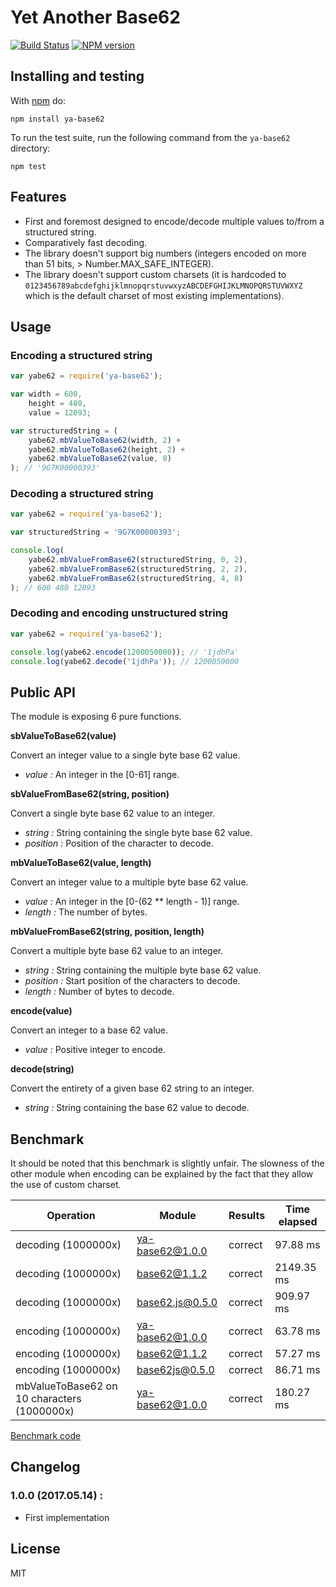 # Yet Another Base62

[![Build Status](https://travis-ci.org/kchapelier/ya-base62.svg)](https://travis-ci.org/kchapelier/ya-base62) [![NPM version](https://badge.fury.io/js/ya-base62.svg)](http://badge.fury.io/js/ya-base62)

## Installing and testing

With [npm](http://npmjs.org) do:

```
npm install ya-base62
```

To run the test suite, run the following command from the ```ya-base62``` directory:

```
npm test
```

## Features

 * First and foremost designed to encode/decode multiple values to/from a structured string.
 * Comparatively fast decoding.
 * The library doesn't support big numbers (integers encoded on more than 51 bits, > Number.MAX_SAFE_INTEGER).
 * The library doesn't support custom charsets (it is hardcoded to
`0123456789abcdefghijklmnopqrstuvwxyzABCDEFGHIJKLMNOPQRSTUVWXYZ` which is the default charset of most existing
implementations).

## Usage

### Encoding a structured string

```js
var yabe62 = require('ya-base62');

var width = 600,
    height = 480,
    value = 12093;

var structuredString = (
    yabe62.mbValueToBase62(width, 2) +
    yabe62.mbValueToBase62(height, 2) +
    yabe62.mbValueToBase62(value, 8)
); // '9G7K00000393'
```

### Decoding a structured string

```js
var yabe62 = require('ya-base62');

var structuredString = '9G7K00000393';

console.log(
    yabe62.mbValueFromBase62(structuredString, 0, 2),
    yabe62.mbValueFromBase62(structuredString, 2, 2),
    yabe62.mbValueFromBase62(structuredString, 4, 8)
); // 600 480 12093
```

### Decoding and encoding unstructured string

```js
var yabe62 = require('ya-base62');

console.log(yabe62.encode(1200050000)); // '1jdhPa'
console.log(yabe62.decode('1jdhPa')); // 1200050000
```

## Public API

The module is exposing 6 pure functions.

**sbValueToBase62(value)**

Convert an integer value to a single byte base 62 value.

 * *value :* An integer in the [0-61] range.

**sbValueFromBase62(string, position)**

Convert a single byte base 62 value to an integer.

 * *string :* String containing the single byte base 62 value.
 * *position :* Position of the character to decode.

**mbValueToBase62(value, length)**

Convert an integer value to a multiple byte base 62 value.

 * *value :* An integer in the [0-(62 ** length - 1)] range.
 * *length :* The number of bytes.

**mbValueFromBase62(string, position, length)**

Convert a multiple byte base 62 value to an integer.

 * *string :* String containing the multiple byte base 62 value.
 * *position :* Start position of the characters to decode.
 * *length :* Number of bytes to decode.

**encode(value)**

Convert an integer to a base 62 value.

 * *value :* Positive integer to encode.

**decode(string)**

Convert the entirety of a given base 62 string to an integer.

 * *string :* String containing the base 62 value to decode.

## Benchmark

It should be noted that this benchmark is slightly unfair. The slowness of the other module when encoding can be
explained by the fact that they allow the use of custom charset.

| Operation  | Module | Results | Time elapsed |
| ---------- | ------ | ------- | ------------ |
| decoding (1000000x) | ya-base62@1.0.0 | correct | 97.88 ms |
| decoding (1000000x) | base62@1.1.2 | correct | 2149.35 ms |
| decoding (1000000x) | base62.js@0.5.0 | correct | 909.97 ms |
| encoding (1000000x) | ya-base62@1.0.0 | correct | 63.78 ms |
| encoding (1000000x) | base62@1.1.2 | correct | 57.27 ms |
| encoding (1000000x) | base62js@0.5.0 | correct | 86.71 ms |
| mbValueToBase62 on 10 characters (1000000x) | ya-base62@1.0.0 | correct | 180.27 ms |

[Benchmark code](https://github.com/kchapelier/ya-base62/blob/master/benchmark/benchmarks.js)

## Changelog

### 1.0.0 (2017.05.14) :

 * First implementation

## License

MIT
